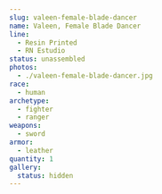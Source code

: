 ```yaml
---
slug: valeen-female-blade-dancer
name: Valeen, Female Blade Dancer
line:
  - Resin Printed
  - RN Estudio
status: unassembled
photos:
  - ./valeen-female-blade-dancer.jpg
race:
  - human
archetype:
  - fighter
  - ranger
weapons:
  - sword
armor:
  - leather
quantity: 1
gallery:
  status: hidden
---
```

